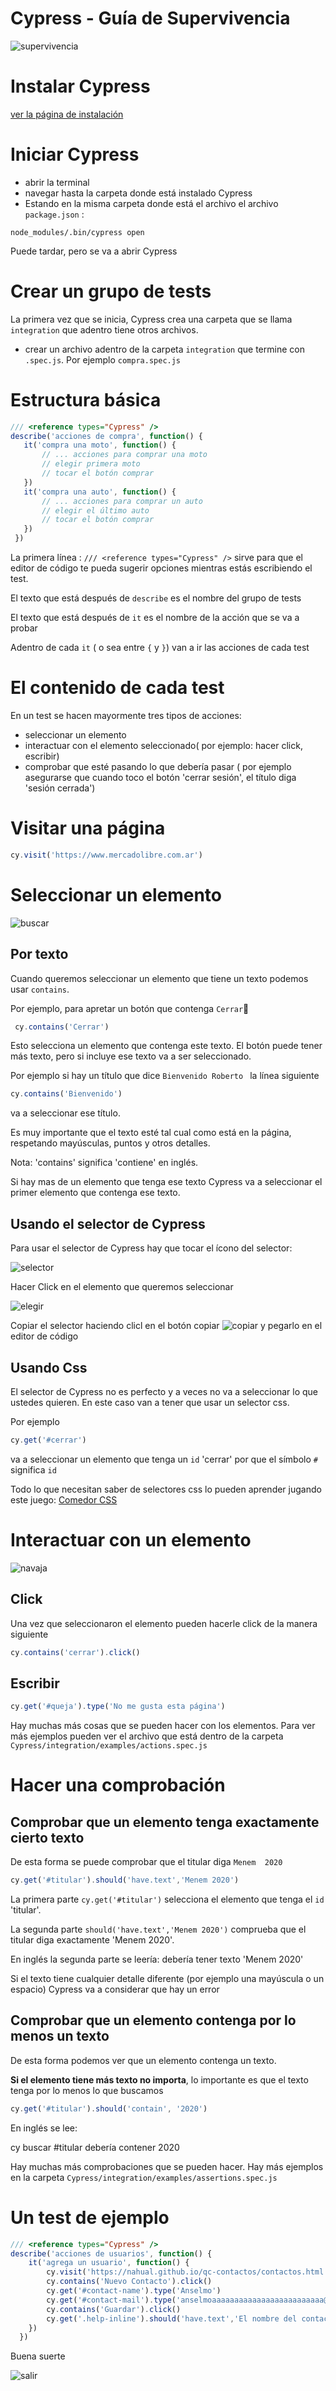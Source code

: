 # Cypress - Guía de Supervivencia
![supervivencia](instalarCypressImages/supervivencia.jpg)
# Instalar Cypress
[ver la página de instalación](https://github.com/CentroCatu/automation/blob/master/Doc/InstalarCypress.md )

# Iniciar Cypress

* abrir la terminal
* navegar hasta la carpeta donde está instalado Cypress
* Estando en la misma carpeta donde está el archivo el archivo `package.json` :
```
node_modules/.bin/cypress open
```

Puede tardar, pero se va a abrir Cypress

# Crear un grupo de tests

La primera vez que se inicia, Cypress crea una carpeta que se llama `integration` que adentro tiene otros archivos.

* crear un archivo adentro de la carpeta `integration` que termine con `.spec.js`. Por ejemplo `compra.spec.js`

# Estructura básica
 ``` javascript
/// <reference types="Cypress" />
describe('acciones de compra', function() {
    it('compra una moto', function() {
        // ... acciones para comprar una moto
        // elegir primera moto
        // tocar el botón comprar
    })
    it('compra una auto', function() {
        // ... acciones para comprar un auto
        // elegir el último auto
        // tocar el botón comprar
    })
  })
 ```

 La primera línea : `/// <reference types="Cypress" />` sirve para que el editor de código te pueda sugerir opciones mientras estás escribiendo el test.

 El texto que está después de `describe` es el nombre del grupo de tests

 El texto que está después de `it` es el nombre de la acción que se va a probar

Adentro de cada `it` ( o sea entre `{` y  `}`) van a ir las acciones de cada test

# El contenido de cada test
En un test se hacen mayormente tres tipos de acciones:
* seleccionar un elemento
* interactuar con el elemento seleccionado( por ejemplo: hacer click, escribir)
* comprobar que esté pasando lo que debería pasar ( por ejemplo asegurarse que cuando toco el botón 'cerrar sesión', el título diga 'sesión cerrada')


# Visitar una página

``` javascript
cy.visit('https://www.mercadolibre.com.ar')
```

# Seleccionar un elemento
![buscar](supervivenciaImages/largavistas.jpg)
## Por texto
Cuando queremos seleccionar un elemento que tiene un texto podemos usar `contains`.

Por ejemplo, para apretar un botón que contenga `Cerrar`
``` javascript
 cy.contains('Cerrar')
```

Esto selecciona un elemento que contenga este texto. El botón puede tener más texto, pero si incluye ese texto va a ser seleccionado.

Por ejemplo si hay un título que dice `Bienvenido Roberto ` la línea siguiente

``` javascript
cy.contains('Bienvenido')
 ```

va a seleccionar ese título.

Es muy importante que el texto esté tal cual como está en la página, respetando mayúsculas, puntos y otros detalles.

Nota: 'contains' significa 'contiene' en inglés.


Si hay mas de un elemento que tenga ese texto Cypress va a seleccionar el primer elemento que contenga ese texto.

## Usando el selector de Cypress
Para usar el selector de Cypress hay que tocar el ícono del selector:

![selector](./supervivenciaImages/selector.png)

Hacer Click en el elemento que queremos seleccionar

![elegir](./supervivenciaImages/seleccionar.png)

Copiar el selector haciendo clicl en el botón copiar
![copiar](supervivenciaImages/copiar.png) y pegarlo en el editor de código

## Usando Css
El selector de Cypress no es perfecto y a veces no va a seleccionar lo que ustedes quieren. En este caso van a tener que usar un selector css.

Por ejemplo
``` javascript
cy.get('#cerrar')
```
va a seleccionar un elemento que tenga un `id` 'cerrar' por que el símbolo `#` significa `id`

Todo lo que necesitan saber de selectores css lo pueden aprender jugando este juego: [Comedor CSS](http://cgosorio.es/DW/comedor-css/#)


# Interactuar con un elemento
![navaja](supervivenciaImages/navaja.jpg)
## Click
Una vez que seleccionaron el elemento pueden hacerle click de la manera siguiente
``` javascript
cy.contains('cerrar').click()
```

## Escribir
``` javascript
cy.get('#queja').type('No me gusta esta página')
```

Hay muchas más cosas que se pueden hacer con los elementos. Para ver más ejemplos pueden ver el archivo que está dentro de la carpeta `Cypress/integration/examples/actions.spec.js`


# Hacer una comprobación
## Comprobar que un elemento tenga exactamente cierto texto

De esta forma se puede comprobar que el titular diga `Menem  2020`
```javascript
cy.get('#titular').should('have.text','Menem 2020')
```
La primera parte  `cy.get('#titular')` selecciona el elemento que tenga el `id` 'titular'.

La segunda parte `should('have.text','Menem 2020')` comprueba que el titular diga exactamente 'Menem 2020'.

En inglés la segunda parte se leería: debería tener texto 'Menem 2020'

Si el texto tiene cualquier detalle diferente (por ejemplo una mayúscula o un espacio) Cypress va a considerar que hay un error


## Comprobar que un elemento contenga por lo menos un texto
De esta forma podemos ver que un elemento contenga un texto.

**Si el elemento tiene más texto no importa**, lo importante es que el texto tenga por lo menos lo que buscamos

``` javascript
cy.get('#titular').should('contain', '2020')
```

En inglés se lee:

cy buscar #titular debería contener 2020

Hay muchas más comprobaciones que se pueden hacer. Hay más ejemplos en la carpeta `Cypress/integration/examples/assertions.spec.js `

# Un test de ejemplo

``` javascript
/// <reference types="Cypress" />
describe('acciones de usuarios', function() {
    it('agrega un usuario', function() {
        cy.visit('https://nahual.github.io/qc-contactos/contactos.html')
        cy.contains('Nuevo Contacto').click()
        cy.get('#contact-name').type('Anselmo')
        cy.get('#contact-mail').type('anselmoaaaaaaaaaaaaaaaaaaaaaaaaa@gmail.com')
        cy.contains('Guardar').click()
        cy.get('.help-inline').should('have.text','El nombre del contacto no puede superar los 35 caracteres')
    })
  })
```

Buena suerte

![salir](instalarCypressImages/salir.jpg)